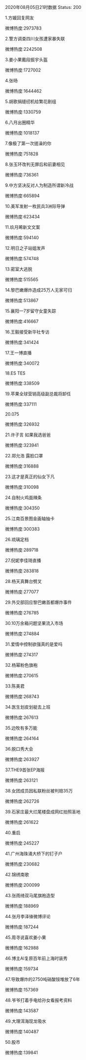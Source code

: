 2020年08月05日21时数据
Status: 200

1.方媛回复网友

微博热度:2973783

2.警方调查四川女孩遭家暴失联

微博热度:2242508

3.姜小果戴段振宇头盔

微博热度:1727002

4.张旸

微博热度:1644462

5.胡歌捐缝纫机给繁花剧组

微博热度:1330759

6.八月出圈精华

微博热度:1018137

7.像极了第一次搓澡的你

微博热度:751828

8.张玉环改判无罪后和前妻相见

微博热度:736361

9.中方坚决反对人为制造所谓新冷战

微博热度:665894

10.美军发射一枚民兵3洲际导弹

微博热度:623434

11.玖月晞新文文案

微博热度:594140

12.明日之子站姐发声

微博热度:574748

13.密室大逃脱

微博热度:515565

14.黎巴嫩爆炸造成25万人无家可归

微博热度:513867

15.襄阳一7岁留守女童失踪

微博热度:416667

16.王毅接受新华社专访

微博热度:341424

17.王一博直播

微博热度:340072

18.ES TES

微博热度:338509

19.苹果全球营销高级副总裁将卸任

微博热度:337111

20.075

微博热度:326932

21.许子言 如果我选爸爸

微博热度:323941

22.郑允浩 露脸口罩

微博热度:316888

23.这才是真正的仙女下凡

微博热度:310098

24.自制火鸡面辣条

微博热度:304350

25.江南百景图金画轴抽卡

微博热度:300383

26.琉璃定档

微博热度:289718

27.倪妮李佳琦直播

微博热度:283818

28.杨天真舞台劈叉

微博热度:277077

29.外交部回应黎巴嫩首都爆炸事件

微博热度:276785

30.10万余箱问题坚果流入市场

微博热度:274884

31.爱情中控制欲强真的是爱吗

微博热度:274317

32.杨幂粉色旗袍

微博热度:270615

33.陈美君

微博热度:268743

34.医生划皮划艇去上班

微博热度:267613

35.边牧有多万能

微博热度:264164

36.脱口秀大会

微博热度:263927

37.THE9首张EP海报

微博热度:263121

38.女团成员因私联粉丝被判赔35万

微博热度:262726

39.石家庄最大烂尾楼盘成网红拍照圣地

微博热度:261622

40.重启

微博热度:245227

41.广州海珠涌大桥下的钉子户

微博热度:230682

42.锦绣南歌

微博热度:200099

43.张雨绮双马尾旗袍造型

微博热度:188969

44.张月李泽锋微博评论

微博热度:187244

45.周寻说喜欢姜小果

微博热度:162988

46.博主AI复原百年前上海时装秀

微博热度:159734

47.导致爆炸的2750吨硝酸铵堆放了6年

微博热度:157369

48.爷爷打着手电给孙女看报考资料

微博热度:143587

49.大理洱海现龙吸水

微博热度:140487

50.股市

微博热度:139841

